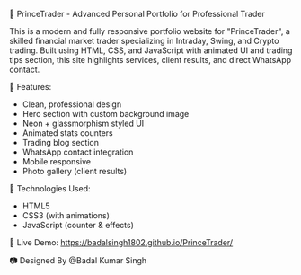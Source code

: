 🚀 PrinceTrader - Advanced Personal Portfolio for Professional Trader

This is a modern and fully responsive portfolio website for "PrinceTrader", a skilled financial market trader specializing in Intraday, Swing, and Crypto trading. Built using HTML, CSS, and JavaScript with animated UI and trading tips section, this site highlights services, client results, and direct WhatsApp contact.

🌟 Features:
- Clean, professional design
- Hero section with custom background image
- Neon + glassmorphism styled UI
- Animated stats counters
- Trading blog section
- WhatsApp contact integration
- Mobile responsive
- Photo gallery (client results)

📁 Technologies Used:
- HTML5
- CSS3 (with animations)
- JavaScript (counter & effects)

📌 Live Demo:  https://badalsingh1802.github.io/PrinceTrader/

📷 Designed By @Badal Kumar Singh
